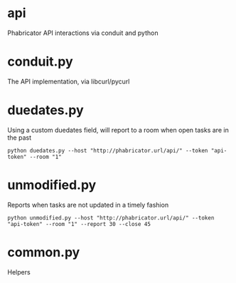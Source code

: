 api
===

Phabricator API interactions via conduit and python

# conduit.py

The API implementation, via libcurl/pycurl

# duedates.py

Using a custom duedates field, will report to a room when open tasks are in the past

```
python duedates.py --host "http://phabricator.url/api/" --token "api-token" --room "1"
```

# unmodified.py

Reports when tasks are not updated in a timely fashion

```
python unmodified.py --host "http://phabricator.url/api/" --token "api-token" --room "1" --report 30 --close 45
```

# common.py

Helpers
